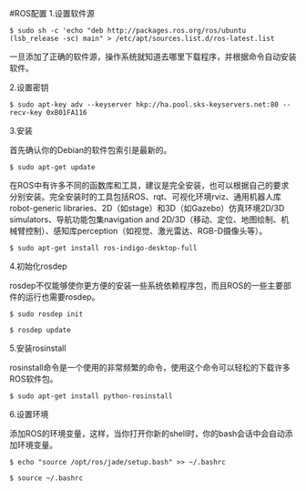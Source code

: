#ROS配置
1.设置软件源

`$ sudo sh -c 'echo "deb http://packages.ros.org/ros/ubuntu (lsb_release -sc) main" > /etc/apt/sources.list.d/ros-latest.list`

一旦添加了正确的软件源，操作系统就知道去哪里下载程序，并根据命令自动安装软件。

2.设置密钥

`$ sudo apt-key adv --keyserver hkp://ha.pool.sks-keyservers.net:80 --recv-key 0xB01FA116`

3.安装

首先确认你的Debian的软件包索引是最新的。

`$ sudo apt-get update`

在ROS中有许多不同的函数库和工具，建议是完全安装，也可以根据自己的要求分别安装。完全安装时的工具包括ROS、rqt、可视化环境rviz、通用机器人库robot-generic libraries、2D（如stage）和3D（如Gazebo）仿真环境2D/3D simulators、导航功能包集navigation and 2D/3D（移动、定位、地图绘制、机械臂控制）、感知库perception（如视觉、激光雷达、RGB-D摄像头等）。

`$ sudo apt-get install ros-indigo-desktop-full`

4.初始化rosdep

rosdep不仅能够使你更方便的安装一些系统依赖程序包，而且ROS的一些主要部件的运行也需要rosdep。

`$ sudo rosdep init`

`$ rosdep update`

5.安装rosinstall

rosinstall命令是一个使用的非常频繁的命令，使用这个命令可以轻松的下载许多ROS软件包。

`$ sudo apt-get install python-rosinstall`

6.设置环境

添加ROS的环境变量，这样，当你打开你新的shell时，你的bash会话中会自动添加环境变量。

`$ echo "source /opt/ros/jade/setup.bash" >> ~/.bashrc`

`$ source ~/.bashrc`




